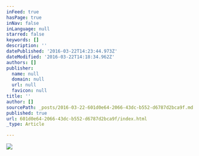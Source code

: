```yaml
---
inFeed: true
hasPage: true
inNav: false
inLanguage: null
starred: false
keywords: []
description: ''
datePublished: '2016-03-22T14:23:44.973Z'
dateModified: '2016-03-22T14:18:34.962Z'
authors: []
publisher:
  name: null
  domain: null
  url: null
  favicon: null
title: ''
author: []
sourcePath: _posts/2016-03-22-601d0e64-2066-43dc-b552-d6787d2bca9f.md
published: true
url: 601d0e64-2066-43dc-b552-d6787d2bca9f/index.html
_type: Article

---
```

![](https://the-grid-user-content.s3-us-west-2.amazonaws.com/07db8cb5-7f7e-4485-a21b-db21bd57d952.jpg)